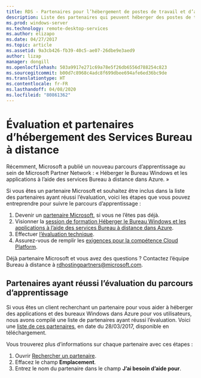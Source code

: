 ```yaml
---
title: RDS - Partenaires pour l’hébergement de postes de travail et d’applications
description: Liste des partenaires qui peuvent héberger des postes de travail et des applications à l’aide de RDS.
ms.prod: windows-server
ms.technology: remote-desktop-services
ms.author: elizapo
ms.date: 04/27/2017
ms.topic: article
ms.assetid: 9a3cb426-fb39-40c5-ae07-26dbe9e3aed9
author: lizap
manager: dongill
ms.openlocfilehash: 503a9917e271c69a78e5f26db6556d788254c823
ms.sourcegitcommit: b00d7c8968c4adc8f699dbee694afe6ed36bc9de
ms.translationtype: HT
ms.contentlocale: fr-FR
ms.lasthandoff: 04/08/2020
ms.locfileid: "80861362"
---
```

# <a name="remote-desktop-services-hosting-partners-and-assessment"></a>Évaluation et partenaires d’hébergement des Services Bureau à distance

Récemment, Microsoft a publié un nouveau parcours d’apprentissage au sein de Microsoft Partner Network : « Héberger le Bureau Windows et les applications à l’aide des services Bureau à distance dans Azure. »

Si vous êtes un partenaire Microsoft et souhaitez être inclus dans la liste des partenaires ayant réussi l’évaluation, voici les étapes que vous pouvez entreprendre pour suivre le parcours d’apprentissage :

1. Devenir un [partenaire Microsoft](https://partner.microsoft.com/), si vous ne l’êtes pas déjà.
2. Visionner la [session de formation Héberger le Bureau Windows et les applications à l’aide des services Bureau à distance dans Azure](https://mspartnerlp.partner.microsoft.com/LearningPath/LearningPath/DLPaths?trackId=2915&rowId=3603).
3. Effectuer [l’évaluation technique](https://mspartnerlp.partner.microsoft.com/LearningPath/LearningPath/DLPaths?trackId=1660&rowId=2220&trackPathId=9871).
4. Assurez-vous de remplir les [exigences pour la compétence Cloud Platform](https://partner.microsoft.com/membership/cloud-platform-competency).

Déjà partenaire Microsoft et vous avez des questions ? Contactez l’équipe Bureau à distance à <rdhostingpartners@microsoft.com>.  


## <a name="partners-who-have-passed-the-learning-path-assessment"></a>Partenaires ayant réussi l’évaluation du parcours d’apprentissage 

Si vous êtes un client recherchant un partenaire pour vous aider à héberger des applications et des bureaux Windows dans Azure pour vos utilisateurs, nous avons compilé une liste de partenaires ayant réussi l’évaluation. Voici une [liste de ces partenaires](rds-hosting-partners.md), en date du 28/03/2017, disponible en téléchargement.

Vous trouverez plus d’informations sur chaque partenaire avec ces étapes :

1. Ouvrir [Rechercher un partenaire](https://partnercenter.microsoft.com/pcv/search).
2. Effacez le champ **Emplacement**.
3. Entrez le nom du partenaire dans le champ **J’ai besoin d’aide pour**.
